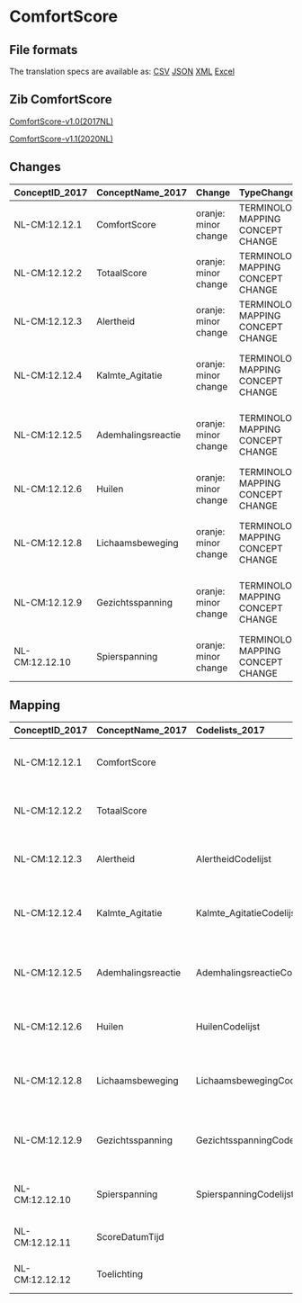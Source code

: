 # ComfortScore
## File formats

The translation specs are available as: 
[CSV](../csv/ComfortScore.csv) [JSON](../json/ComfortScore.json) [XML](../xml/ComfortScore.xml) [Excel](../excel/ComfortScore.xlsx)



## Zib ComfortScore

[ComfortScore-v1.0(2017NL)](https://zibs.nl/wiki/ComfortScore-v1.0(2017NL))

[ComfortScore-v1.1(2020NL)](https://zibs.nl/wiki/ComfortScore-v1.1(2020NL))









## Changes

| ConceptID_2017   | ConceptName_2017   | Change               | TypeChange                         | Impact_heen   | TRANSLATIE_spec_heen                                                   | Impact_terug   | TRANSLATIE_spec_terug                                                    | Omschrijving                              |
|:-----------------|:-------------------|:---------------------|:-----------------------------------|:--------------|:-----------------------------------------------------------------------|:---------------|:-------------------------------------------------------------------------|:------------------------------------------|
| NL-CM:12.12.1    | ComfortScore       | oranje: minor change | TERMINOLOGY MAPPING CONCEPT CHANGE | Medium        | SCT DefinitionCode [blank] ->108301000146109 COMFORT scale]            | Medium         | SCT DefinitionCode [108301000146109 COMFORT scale] -> [blank]            | SNOMED CT DefintionCode concept aangepast |
| NL-CM:12.12.2    | TotaalScore        | oranje: minor change | TERMINOLOGY MAPPING CONCEPT CHANGE | Medium        | SCT DefinitionCode [blank] ->48961000146108 COMFORT-score]             | Medium         | SCT DefinitionCode [48961000146108 COMFORT-score] -> [blank]             | SNOMED CT DefintionCode concept aangepast |
| NL-CM:12.12.3    | Alertheid          | oranje: minor change | TERMINOLOGY MAPPING CONCEPT CHANGE | Medium        | SCT DefinitionCode [blank] ->12012003 ComfortScore Alertheid]          | Medium         | SCT DefinitionCode [12012003 ComfortScore Alertheid] -> [blank]          | SNOMED CT DefintionCode concept aangepast |
| NL-CM:12.12.4    | Kalmte_Agitatie    | oranje: minor change | TERMINOLOGY MAPPING CONCEPT CHANGE | Medium        | SCT DefinitionCode [blank] ->12012004 ComfortScore Kalmte_Agitatie]    | Medium         | SCT DefinitionCode [12012004 ComfortScore Kalmte_Agitatie] -> [blank]    | SNOMED CT DefintionCode concept aangepast |
| NL-CM:12.12.5    | Ademhalingsreactie | oranje: minor change | TERMINOLOGY MAPPING CONCEPT CHANGE | Medium        | SCT DefinitionCode [blank] ->12012005 ComfortScore Ademhalingsreactie] | Medium         | SCT DefinitionCode [12012005 ComfortScore Ademhalingsreactie] -> [blank] | SNOMED CT DefintionCode concept aangepast |
| NL-CM:12.12.6    | Huilen             | oranje: minor change | TERMINOLOGY MAPPING CONCEPT CHANGE | Medium        | SCT DefinitionCode [blank] ->12012006 ComfortScore Huilen]             | Medium         | SCT DefinitionCode [12012006 ComfortScore Huilen] -> [blank]             | SNOMED CT DefintionCode concept aangepast |
| NL-CM:12.12.8    | Lichaamsbeweging   | oranje: minor change | TERMINOLOGY MAPPING CONCEPT CHANGE | Medium        | SCT DefinitionCode [blank] ->12012008 ComfortScore Lichaamsbeweging]   | Medium         | SCT DefinitionCode [12012008 ComfortScore Lichaamsbeweging] -> [blank]   | SNOMED CT DefintionCode concept aangepast |
| NL-CM:12.12.9    | Gezichtsspanning   | oranje: minor change | TERMINOLOGY MAPPING CONCEPT CHANGE | Medium        | SCT DefinitionCode [blank] ->12012009 ComfortScore Gezichtsspanning]   | Medium         | SCT DefinitionCode [12012009 ComfortScore Gezichtsspanning] -> [blank]   | SNOMED CT DefintionCode concept aangepast |
| NL-CM:12.12.10   | Spierspanning      | oranje: minor change | TERMINOLOGY MAPPING CONCEPT CHANGE | Medium        | SCT DefinitionCode [blank] ->12012010 ComfortScore Spierspanning]      | Medium         | SCT DefinitionCode [12012010 ComfortScore Spierspanning] -> [blank]      | SNOMED CT DefintionCode concept aangepast |

## Mapping

| ConceptID_2017   | ConceptName_2017   | Codelists_2017              | Change                  | ConceptID_2020   | ConceptName_2020   | Codelists_2020              | Bits    | Omschrijving                              | TypeChange                         | Impact_heen   | TRANSLATIE_spec_heen                                                   | Impact_terug   | TRANSLATIE_spec_terug                                                    |
|:-----------------|:-------------------|:----------------------------|:------------------------|:-----------------|:-------------------|:----------------------------|:--------|:------------------------------------------|:-----------------------------------|:--------------|:-----------------------------------------------------------------------|:---------------|:-------------------------------------------------------------------------|
| NL-CM:12.12.1    | ComfortScore       |                             | oranje: minor change    | NL-CM:12.12.1    | ComfortScore       |                             | ZIB-925 | SNOMED CT DefintionCode concept aangepast | TERMINOLOGY MAPPING CONCEPT CHANGE | Medium        | SCT DefinitionCode [blank] ->108301000146109 COMFORT scale]            | Medium         | SCT DefinitionCode [108301000146109 COMFORT scale] -> [blank]            |
| NL-CM:12.12.2    | TotaalScore        |                             | oranje: minor change    | NL-CM:12.12.2    | TotaalScore        |                             | ZIB-925 | SNOMED CT DefintionCode concept aangepast | TERMINOLOGY MAPPING CONCEPT CHANGE | Medium        | SCT DefinitionCode [blank] ->48961000146108 COMFORT-score]             | Medium         | SCT DefinitionCode [48961000146108 COMFORT-score] -> [blank]             |
| NL-CM:12.12.3    | Alertheid          | AlertheidCodelijst          | oranje: minor change    | NL-CM:12.12.3    | Alertheid          | AlertheidCodelijst          | ZIB-925 | SNOMED CT DefintionCode concept aangepast | TERMINOLOGY MAPPING CONCEPT CHANGE | Medium        | SCT DefinitionCode [blank] ->12012003 ComfortScore Alertheid]          | Medium         | SCT DefinitionCode [12012003 ComfortScore Alertheid] -> [blank]          |
| NL-CM:12.12.4    | Kalmte_Agitatie    | Kalmte_AgitatieCodelijst    | oranje: minor change    | NL-CM:12.12.4    | Kalmte_Agitatie    | Kalmte_AgitatieCodelijst    | ZIB-925 | SNOMED CT DefintionCode concept aangepast | TERMINOLOGY MAPPING CONCEPT CHANGE | Medium        | SCT DefinitionCode [blank] ->12012004 ComfortScore Kalmte_Agitatie]    | Medium         | SCT DefinitionCode [12012004 ComfortScore Kalmte_Agitatie] -> [blank]    |
| NL-CM:12.12.5    | Ademhalingsreactie | AdemhalingsreactieCodelijst | oranje: minor change    | NL-CM:12.12.5    | Ademhalingsreactie | AdemhalingsreactieCodelijst | ZIB-925 | SNOMED CT DefintionCode concept aangepast | TERMINOLOGY MAPPING CONCEPT CHANGE | Medium        | SCT DefinitionCode [blank] ->12012005 ComfortScore Ademhalingsreactie] | Medium         | SCT DefinitionCode [12012005 ComfortScore Ademhalingsreactie] -> [blank] |
| NL-CM:12.12.6    | Huilen             | HuilenCodelijst             | oranje: minor change    | NL-CM:12.12.6    | Huilen             | HuilenCodelijst             | ZIB-925 | SNOMED CT DefintionCode concept aangepast | TERMINOLOGY MAPPING CONCEPT CHANGE | Medium        | SCT DefinitionCode [blank] ->12012006 ComfortScore Huilen]             | Medium         | SCT DefinitionCode [12012006 ComfortScore Huilen] -> [blank]             |
| NL-CM:12.12.8    | Lichaamsbeweging   | LichaamsbewegingCodelijst   | oranje: minor change    | NL-CM:12.12.8    | Lichaamsbeweging   | LichaamsbewegingCodelijst   | ZIB-925 | SNOMED CT DefintionCode concept aangepast | TERMINOLOGY MAPPING CONCEPT CHANGE | Medium        | SCT DefinitionCode [blank] ->12012008 ComfortScore Lichaamsbeweging]   | Medium         | SCT DefinitionCode [12012008 ComfortScore Lichaamsbeweging] -> [blank]   |
| NL-CM:12.12.9    | Gezichtsspanning   | GezichtsspanningCodelijst   | oranje: minor change    | NL-CM:12.12.9    | Gezichtsspanning   | GezichtsspanningCodelijst   | ZIB-925 | SNOMED CT DefintionCode concept aangepast | TERMINOLOGY MAPPING CONCEPT CHANGE | Medium        | SCT DefinitionCode [blank] ->12012009 ComfortScore Gezichtsspanning]   | Medium         | SCT DefinitionCode [12012009 ComfortScore Gezichtsspanning] -> [blank]   |
| NL-CM:12.12.10   | Spierspanning      | SpierspanningCodelijst      | oranje: minor change    | NL-CM:12.12.10   | Spierspanning      | SpierspanningCodelijst      | ZIB-925 | SNOMED CT DefintionCode concept aangepast | TERMINOLOGY MAPPING CONCEPT CHANGE | Medium        | SCT DefinitionCode [blank] ->12012010 ComfortScore Spierspanning]      | Medium         | SCT DefinitionCode [12012010 ComfortScore Spierspanning] -> [blank]      |
| NL-CM:12.12.11   | ScoreDatumTijd     |                             | groen: geen wijzigingen | NL-CM:12.12.11   | ScoreDatumTijd     |                             |         |                                           |                                    |               |                                                                        |                |                                                                          |
| NL-CM:12.12.12   | Toelichting        |                             | groen: geen wijzigingen | NL-CM:12.12.12   | Toelichting        |                             |         |                                           |                                    |               |                                                                        |                |                                                                          |

